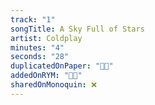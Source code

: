 ```yaml
---
track: "1"
songTitle: A Sky Full of Stars
artist: Coldplay
minutes: "4"
seconds: "28"
duplicatedOnPaper: "👍🏻"
addedOnRYM: "👍🏻"
sharedOnMonoquin: ❌
---
```


